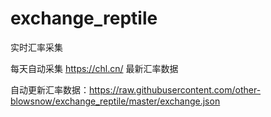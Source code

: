 # exchange_reptile
实时汇率采集

每天自动采集  https://chl.cn/  最新汇率数据

自动更新汇率数据：https://raw.githubusercontent.com/other-blowsnow/exchange_reptile/master/exchange.json
